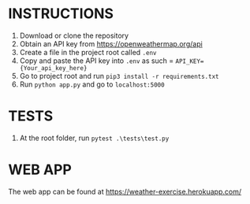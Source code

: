 # INSTRUCTIONS
1) Download or clone the repository
2) Obtain an API key from https://openweathermap.org/api
3) Create a file in the project root called `.env`
4) Copy and paste the API key into `.env` as such = `API_KEY={Your_api_key_here}`
5) Go to project root and run `pip3 install -r requirements.txt`
6) Run `python app.py` and go to `localhost:5000`

# TESTS
1) At the root folder, run `pytest .\tests\test.py`

# WEB APP
The web app can be found at https://weather-exercise.herokuapp.com/